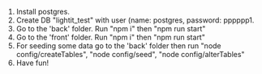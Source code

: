1) Install postgres.
2) Create DB "lightit_test" with user (name: postgres, password: pppppp1.
3) Go to the 'back' folder. Run "npm i" then "npm run start"
4) Go to the 'front' folder. Run "npm i" then "npm run start"
5) For seeding some data go to the 'back' folder then run "node config/createTables", "node config/seed", "node config/alterTables"
6) Have fun!